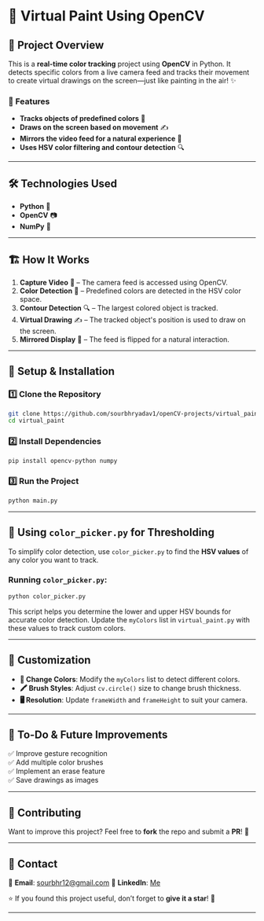 # 🎨 Virtual Paint Using OpenCV  

## 📌 Project Overview  
This is a **real-time color tracking** project using **OpenCV** in Python. It detects specific colors from a live camera feed and tracks their movement to create virtual drawings on the screen—just like painting in the air! ✨  

### 🔹 Features  
- **Tracks objects of predefined colors** 🎨  
- **Draws on the screen based on movement** ✍️  
- **Mirrors the video feed for a natural experience** 🔄  
- **Uses HSV color filtering and contour detection** 🔍  

---

## 🛠️ Technologies Used  
- **Python** 🐍  
- **OpenCV** 📷  
- **NumPy** 🔢  

---

## 🏗️ How It Works  
1. **Capture Video** 🎥 – The camera feed is accessed using OpenCV.  
2. **Color Detection** 🎨 – Predefined colors are detected in the HSV color space.  
3. **Contour Detection** 🔍 – The largest colored object is tracked.  
4. **Virtual Drawing** ✍️ – The tracked object's position is used to draw on the screen.  
5. **Mirrored Display** 🔄 – The feed is flipped for a natural interaction.  

---

## 🔧 Setup & Installation  
### 1️⃣ Clone the Repository  
```sh  
git clone https://github.com/sourbhryadav1/openCV-projects/virtual_paint.git  
cd virtual_paint
```

### 2️⃣ Install Dependencies  
```sh  
pip install opencv-python numpy  
```

### 3️⃣ Run the Project  
```sh  
python main.py
```

---

## 🎨 Using `color_picker.py` for Thresholding  
To simplify color detection, use `color_picker.py` to find the **HSV values** of any color you want to track.  

### Running `color_picker.py`:  
```sh  
python color_picker.py  
```
This script helps you determine the lower and upper HSV bounds for accurate color detection. Update the `myColors` list in `virtual_paint.py` with these values to track custom colors.

---

## 🎯 Customization  
- **🎯 Change Colors**: Modify the `myColors` list to detect different colors.  
- **🖍️ Brush Styles**: Adjust `cv.circle()` size to change brush thickness.  
- **🖥️ Resolution**: Update `frameWidth` and `frameHeight` to suit your camera.  

---

## 📝 To-Do & Future Improvements  
✅ Improve gesture recognition  
✅ Add multiple color brushes  
✅ Implement an erase feature  
✅ Save drawings as images  

---

## 🤝 Contributing  
Want to improve this project? Feel free to **fork** the repo and submit a **PR**! 🚀  

---

## 📩 Contact  
📧 **Email**: sourbhr12@gmail.com
📌 **LinkedIn**: [Me](https://linkedin.com/in/sourbhryadav)  

⭐ If you found this project useful, don’t forget to **give it a star**! 🌟  

---
